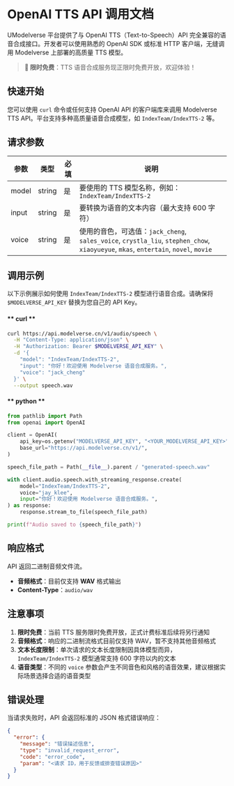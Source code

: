 # OpenAI TTS API 调用文档

UModelverse 平台提供了与 OpenAI TTS（Text-to-Speech）API 完全兼容的语音合成接口。开发者可以使用熟悉的 OpenAI SDK 或标准 HTTP 客户端，无缝调用 Modelverse 上部署的高质量 TTS 模型。

> **🎉 限时免费**：TTS 语音合成服务现正限时免费开放，欢迎体验！

## 快速开始

您可以使用 `curl` 命令或任何支持 OpenAI API 的客户端库来调用 Modelverse TTS API。平台支持多种高质量语音合成模型，如 `IndexTeam/IndexTTS-2` 等。

## 请求参数

| 参数  | 类型   | 必填 | 说明                                                                                                                                |
| ----- | ------ | ---- | ----------------------------------------------------------------------------------------------------------------------------------- |
| model | string | 是   | 要使用的 TTS 模型名称，例如：`IndexTeam/IndexTTS-2`                                                                                 |
| input | string | 是   | 要转换为语音的文本内容（最大支持 600 字符）                                                                                         |
| voice | string | 是   | 使用的音色，可选值：`jack_cheng`, `sales_voice`, `crystla_liu`, `stephen_chow`, `xiaoyueyue`, `mkas`, `entertain`, `novel`, `movie` |

## 调用示例

以下示例展示如何使用 `IndexTeam/IndexTTS-2` 模型进行语音合成。请确保将 `$MODELVERSE_API_KEY` 替换为您自己的 API Key。

 <!-- tabs:start -->

#### ** curl **
```bash
curl https://api.modelverse.cn/v1/audio/speech \
  -H "Content-Type: application/json" \
  -H "Authorization: Bearer $MODELVERSE_API_KEY" \
  -d '{
    "model": "IndexTeam/IndexTTS-2",
    "input": "你好！欢迎使用 Modelverse 语音合成服务。",
    "voice": "jack_cheng"
  }' \
  --output speech.wav
```
    
#### ** python **
```python
from pathlib import Path
from openai import OpenAI

client = OpenAI(
    api_key=os.getenv("MODELVERSE_API_KEY", "<YOUR_MODELVERSE_API_KEY>"),
    base_url="https://api.modelverse.cn/v1/",
)

speech_file_path = Path(__file__).parent / "generated-speech.wav"

with client.audio.speech.with_streaming_response.create(
    model="IndexTeam/IndexTTS-2",
    voice="jay_klee",
    input="你好！欢迎使用 Modelverse 语音合成服务。",
) as response:
    response.stream_to_file(speech_file_path)

print(f"Audio saved to {speech_file_path}")
```

<!-- tabs:end -->

## 响应格式

API 返回二进制音频文件流。

- **音频格式**：目前仅支持 **WAV** 格式输出
- **Content-Type**：`audio/wav`

## 注意事项

1. **限时免费**：当前 TTS 服务限时免费开放，正式计费标准后续将另行通知
2. **音频格式**：响应的二进制流格式目前仅支持 WAV，暂不支持其他音频格式
3. **文本长度限制**：单次请求的文本长度限制因具体模型而异，`IndexTeam/IndexTTS-2` 模型通常支持 600 字符以内的文本
4. **语音类型**：不同的 `voice` 参数会产生不同音色和风格的语音效果，建议根据实际场景选择合适的语音类型

## 错误处理

当请求失败时，API 会返回标准的 JSON 格式错误响应：

```json
{
  "error": {
    "message": "错误描述信息",
    "type": "invalid_request_error",
    "code": "error_code",
    "param": "<请求 ID，用于反馈或排查错误原因>"
  }
}
```
